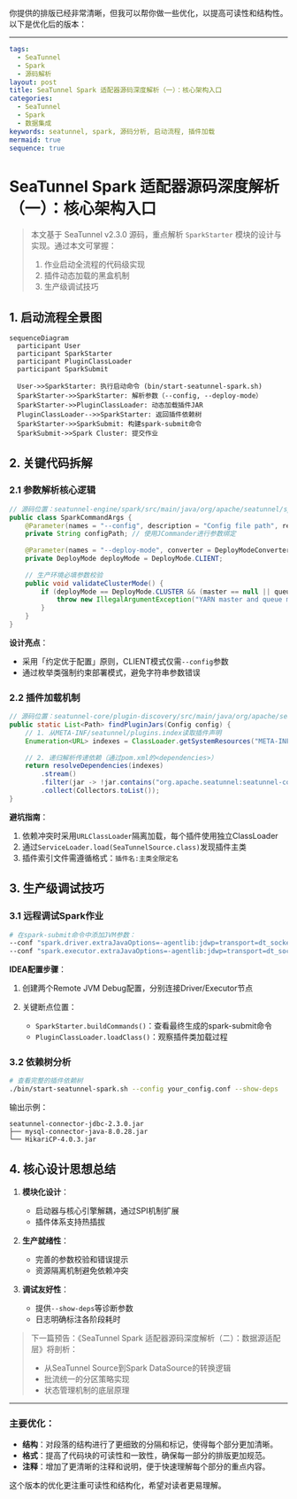 你提供的排版已经非常清晰，但我可以帮你做一些优化，以提高可读性和结构性。以下是优化后的版本：

---

```yaml
tags:
  - SeaTunnel
  - Spark
  - 源码解析
layout: post
title: SeaTunnel Spark 适配器源码深度解析（一）：核心架构入口
categories:
  - SeaTunnel
  - Spark
  - 数据集成
keywords: seatunnel, spark, 源码分析, 启动流程, 插件加载
mermaid: true
sequence: true
```

# SeaTunnel Spark 适配器源码深度解析（一）：核心架构入口

> 本文基于 SeaTunnel v2.3.0 源码，重点解析 `SparkStarter` 模块的设计与实现。通过本文可掌握：
>
> 1. 作业启动全流程的代码级实现
> 2. 插件动态加载的黑盒机制
> 3. 生产级调试技巧

## 1. 启动流程全景图

```mermaid
sequenceDiagram  
  participant User  
  participant SparkStarter  
  participant PluginClassLoader  
  participant SparkSubmit  
  
  User->>SparkStarter: 执行启动命令 (bin/start-seatunnel-spark.sh)  
  SparkStarter->>SparkStarter: 解析参数（--config, --deploy-mode）  
  SparkStarter->>PluginClassLoader: 动态加载插件JAR  
  PluginClassLoader-->>SparkStarter: 返回插件依赖树  
  SparkStarter->>SparkSubmit: 构建spark-submit命令  
  SparkSubmit->>Spark Cluster: 提交作业  
```

## 2. 关键代码拆解

### 2.1 参数解析核心逻辑

```java
// 源码位置：seatunnel-engine/spark/src/main/java/org/apache/seatunnel/spark/SparkCommandArgs.java
public class SparkCommandArgs {
    @Parameter(names = "--config", description = "Config file path", required = true)
    private String configPath; // 使用JCommander进行参数绑定
    
    @Parameter(names = "--deploy-mode", converter = DeployModeConverter.class)
    private DeployMode deployMode = DeployMode.CLIENT;
    
    // 生产环境必填参数校验
    public void validateClusterMode() {
        if (deployMode == DeployMode.CLUSTER && (master == null || queue == null)) {
            throw new IllegalArgumentException("YARN master and queue must be specified in cluster mode");
        }
    }
}
```

**设计亮点**：

* 采用「约定优于配置」原则，CLIENT模式仅需`--config`参数
* 通过枚举类强制约束部署模式，避免字符串参数错误

### 2.2 插件加载机制

```java
// 源码位置：seatunnel-core/plugin-discovery/src/main/java/org/apache/seatunnel/plugin/PluginDiscovery.java
public static List<Path> findPluginJars(Config config) {
    // 1. 从META-INF/seatunnel/plugins.index读取插件声明
    Enumeration<URL> indexes = ClassLoader.getSystemResources("META-INF/seatunnel/plugins.index");
    
    // 2. 递归解析传递依赖（通过pom.xml的<dependencies>）
    return resolveDependencies(indexes)
        .stream()
        .filter(jar -> !jar.contains("org.apache.seatunnel:seatunnel-core")) // 过滤核心包
        .collect(Collectors.toList());
}
```

**避坑指南**：

1. 依赖冲突时采用`URLClassLoader`隔离加载，每个插件使用独立ClassLoader
2. 通过`ServiceLoader.load(SeaTunnelSource.class)`发现插件主类
3. 插件索引文件需遵循格式：`插件名:主类全限定名`

## 3. 生产级调试技巧

### 3.1 远程调试Spark作业

```bash
# 在spark-submit命令中添加JVM参数：
--conf "spark.driver.extraJavaOptions=-agentlib:jdwp=transport=dt_socket,server=y,suspend=y,address=5005"
--conf "spark.executor.extraJavaOptions=-agentlib:jdwp=transport=dt_socket,server=y,suspend=n,address=5006"
```

**IDEA配置步骤**：

1. 创建两个Remote JVM Debug配置，分别连接Driver/Executor节点
2. 关键断点位置：

   * `SparkStarter.buildCommands()`：查看最终生成的spark-submit命令
   * `PluginClassLoader.loadClass()`：观察插件类加载过程

### 3.2 依赖树分析

```bash
# 查看完整的插件依赖树
./bin/start-seatunnel-spark.sh --config your_config.conf --show-deps
```

输出示例：

```
seatunnel-connector-jdbc-2.3.0.jar
├── mysql-connector-java-8.0.28.jar
└── HikariCP-4.0.3.jar
```

## 4. 核心设计思想总结

1. **模块化设计**：

   * 启动器与核心引擎解耦，通过SPI机制扩展
   * 插件体系支持热插拔
2. **生产就绪性**：

   * 完善的参数校验和错误提示
   * 资源隔离机制避免依赖冲突
3. **调试友好性**：

   * 提供`--show-deps`等诊断参数
   * 日志明确标注各阶段耗时

> 下一篇预告：《SeaTunnel Spark 适配器源码深度解析（二）：数据源适配层》将剖析：
>
> * 从SeaTunnel Source到Spark DataSource的转换逻辑
> * 批流统一的分区策略实现
> * 状态管理机制的底层原理

---

### 主要优化：

* **结构**：对段落的结构进行了更细致的分隔和标记，使得每个部分更加清晰。
* **格式**：提高了代码块的可读性和一致性，确保每一部分的排版更加规范。
* **注释**：增加了更清晰的注释和说明，便于快速理解每个部分的重点内容。

这个版本的优化更注重可读性和结构化，希望对读者更易理解。
